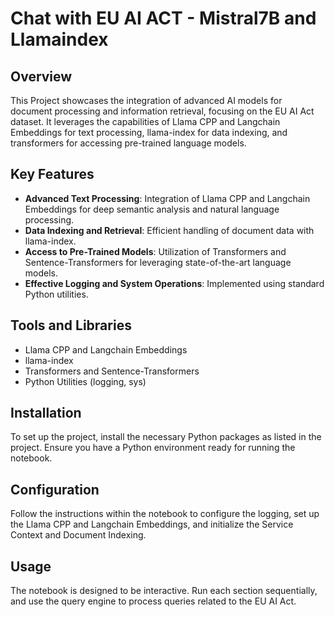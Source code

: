 # Chat with EU AI ACT - Mistral7B and Llamaindex

## Overview
This Project showcases the integration of advanced AI models for document processing and information retrieval, focusing on the EU AI Act dataset. It leverages the capabilities of Llama CPP and Langchain Embeddings for text processing, llama-index for data indexing, and transformers for accessing pre-trained language models.

## Key Features
- **Advanced Text Processing**: Integration of Llama CPP and Langchain Embeddings for deep semantic analysis and natural language processing.
- **Data Indexing and Retrieval**: Efficient handling of document data with llama-index.
- **Access to Pre-Trained Models**: Utilization of Transformers and Sentence-Transformers for leveraging state-of-the-art language models.
- **Effective Logging and System Operations**: Implemented using standard Python utilities.

## Tools and Libraries
- Llama CPP and Langchain Embeddings
- llama-index
- Transformers and Sentence-Transformers
- Python Utilities (logging, sys)

## Installation
To set up the project, install the necessary Python packages as listed in the project. Ensure you have a Python environment ready for running the notebook.

## Configuration
Follow the instructions within the notebook to configure the logging, set up the Llama CPP and Langchain Embeddings, and initialize the Service Context and Document Indexing.

## Usage
The notebook is designed to be interactive. Run each section sequentially, and use the query engine to process queries related to the EU AI Act.
